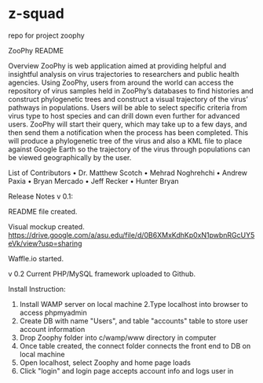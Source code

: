 # z-squad
repo for project zoophy

ZooPhy README

Overview
	ZooPhy is web application aimed at providing helpful and insightful analysis on virus trajectories to researchers and public health agencies. Using ZooPhy, users from around the world can access the repository of virus samples held in ZooPhy’s databases to find histories and construct phylogenetic trees and construct a visual trajectory of the virus’ pathways in populations. Users will be able to select specific criteria from virus type to host species and can drill down even further for advanced users. ZooPhy will start their query, which may take up to a few days, and then send them a notification when the process has been completed. This will produce a phylogenetic tree of the virus and also a KML file to place against Google Earth so the trajectory of the virus through populations can be viewed geographically by the user. 

List of Contributors
•	Dr. Matthew Scotch
•	Mehrad Noghrehchi
•	Andrew Paxia
•	Bryan Mercado
•	Jeff Recker
•	Hunter Bryan

Release Notes
v 0.1: 

README file created.

Visual mockup created. <https://drive.google.com/a/asu.edu/file/d/0B6XMxKdhKp0xN1pwbnRGcUY5eVk/view?usp=sharing>

Waffle.io started. 

v 0.2 
Current PHP/MySQL framework uploaded to Github. 

Install Instruction:

1. Install WAMP server on local machine
2.Type localhost into browser to access phpmyadmin
3. Create DB with name "Users", and table "accounts" table to store user account information
4. Drop Zoophy folder into c/wamp/www directory in computer
5. Once table created,  the connect folder connects the front end to DB on local machine
6. Open localhost, select Zoophy and home page loads
7. Click "login" and login page accepts account info and logs user in




